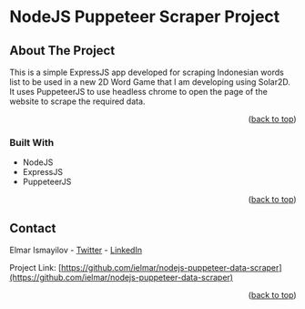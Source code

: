 # NodeJS Puppeteer Scraper Project

## About The Project

This is a simple ExpressJS app developed for scraping Indonesian words list to be used in a new 2D Word Game that I am developing using Solar2D. It uses PuppeteerJS to use headless chrome to open the page of the website to scrape the required data.

<p align="right">(<a href="#readme-top">back to top</a>)</p>

### Built With

- NodeJS
- ExpressJS
- PuppeteerJS

<p align="right">(<a href="#readme-top">back to top</a>)</p>

<!-- CONTACT -->

## Contact

Elmar Ismayilov - [Twitter](https://twitter.com/i_elmar) - [LinkedIn](https://www.linkedin.com/in/elmar-ismayilov-5b125318/)

Project Link: [https://github.com/ielmar/nodejs-puppeteer-data-scraper](https://github.com/ielmar/nodejs-puppeteer-data-scraper)

<p align="right">(<a href="#readme-top">back to top</a>)</p>
